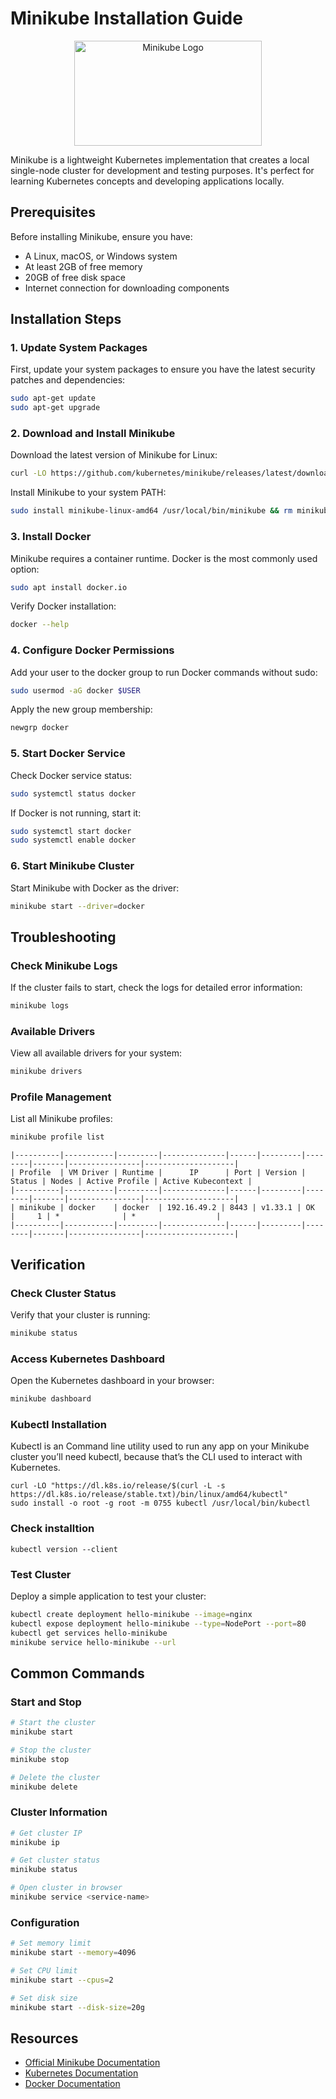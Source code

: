 # Minikube Installation Guide

<div align="center">
  <img width="300" height="168" alt="Minikube Logo" src="https://github.com/user-attachments/assets/70015f21-adb7-4f37-a0d1-666f13ece656" />
</div>


Minikube is a lightweight Kubernetes implementation that creates a local single-node cluster for development and testing purposes. It's perfect for learning Kubernetes concepts and developing applications locally.

## Prerequisites

Before installing Minikube, ensure you have:
- A Linux, macOS, or Windows system
- At least 2GB of free memory
- 20GB of free disk space
- Internet connection for downloading components


## Installation Steps

### 1. Update System Packages

First, update your system packages to ensure you have the latest security patches and dependencies:

```bash
sudo apt-get update
sudo apt-get upgrade
```

### 2. Download and Install Minikube

Download the latest version of Minikube for Linux:

```bash
curl -LO https://github.com/kubernetes/minikube/releases/latest/download/minikube-linux-amd64
```

Install Minikube to your system PATH:

```bash
sudo install minikube-linux-amd64 /usr/local/bin/minikube && rm minikube-linux-amd64
```

### 3. Install Docker

Minikube requires a container runtime. Docker is the most commonly used option:

```bash
sudo apt install docker.io
```

Verify Docker installation:

```bash
docker --help
```

### 4. Configure Docker Permissions

Add your user to the docker group to run Docker commands without sudo:

```bash
sudo usermod -aG docker $USER
```

Apply the new group membership:

```bash
newgrp docker
```

### 5. Start Docker Service

Check Docker service status:

```bash
sudo systemctl status docker
```

If Docker is not running, start it:

```bash
sudo systemctl start docker
sudo systemctl enable docker
```

### 6. Start Minikube Cluster

Start Minikube with Docker as the driver:

```bash
minikube start --driver=docker
```

## Troubleshooting

### Check Minikube Logs

If the cluster fails to start, check the logs for detailed error information:

```bash
minikube logs
```

### Available Drivers

View all available drivers for your system:

```bash
minikube drivers
```

### Profile Management

List all Minikube profiles:

```bash
minikube profile list
```
```
|----------|-----------|---------|--------------|------|---------|--------|-------|----------------|--------------------|
| Profile  | VM Driver | Runtime |      IP      | Port | Version | Status | Nodes | Active Profile | Active Kubecontext |
|----------|-----------|---------|--------------|------|---------|--------|-------|----------------|--------------------|
| minikube | docker    | docker  | 192.16.49.2 | 8443 | v1.33.1 | OK     |     1 | *              | *                  |
|----------|-----------|---------|--------------|------|---------|--------|-------|----------------|--------------------|
```



## Verification

### Check Cluster Status

Verify that your cluster is running:

```bash
minikube status
```

### Access Kubernetes Dashboard

Open the Kubernetes dashboard in your browser:

```bash
minikube dashboard
```
### Kubectl Installation

Kubectl is an Command line utility used to run any app on your Minikube cluster you’ll need kubectl, because that’s the CLI used to interact with Kubernetes.
```
curl -LO "https://dl.k8s.io/release/$(curl -L -s https://dl.k8s.io/release/stable.txt)/bin/linux/amd64/kubectl"
sudo install -o root -g root -m 0755 kubectl /usr/local/bin/kubectl
```
### Check installtion
```
kubectl version --client
```

### Test Cluster

Deploy a simple application to test your cluster:

```bash
kubectl create deployment hello-minikube --image=nginx
kubectl expose deployment hello-minikube --type=NodePort --port=80
kubectl get services hello-minikube
minikube service hello-minikube --url
```

## Common Commands

### Start and Stop

```bash
# Start the cluster
minikube start

# Stop the cluster
minikube stop

# Delete the cluster
minikube delete
```

### Cluster Information

```bash
# Get cluster IP
minikube ip

# Get cluster status
minikube status

# Open cluster in browser
minikube service <service-name>
```

### Configuration

```bash
# Set memory limit
minikube start --memory=4096

# Set CPU limit
minikube start --cpus=2

# Set disk size
minikube start --disk-size=20g
```

## Resources

- [Official Minikube Documentation](https://minikube.sigs.k8s.io/docs/)
- [Kubernetes Documentation](https://kubernetes.io/docs/)
- [Docker Documentation](https://docs.docker.com/)


